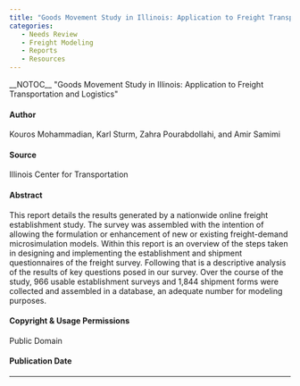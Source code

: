 ```yaml
---
title: "Goods Movement Study in Illinois: Application to Freight Transportation and Logistics"
categories:
   - Needs Review
   - Freight Modeling
   - Reports
   - Resources
---
```


\_\_NOTOC\_\_
"Goods Movement Study in Illinois: Application to Freight Transportation and Logistics"

#### Author

Kouros Mohammadian, Karl Sturm, Zahra Pourabdollahi, and Amir Samimi

#### Source

Illinois Center for Transportation

#### Abstract

This report details the results generated by a nationwide online freight establishment study.
The survey was assembled with the intention of allowing the formulation or enhancement of new or existing
freight-demand microsimulation models. Within this report is an overview of the steps taken in designing and
implementing the establishment and shipment questionnaires of the freight survey. Following that is a
descriptive analysis of the results of key questions posed in our survey. Over the course of the study, 966 usable
establishment surveys and 1,844 shipment forms were collected and assembled in a database, an adequate
number for modeling purposes.

#### Copyright & Usage Permissions

Public Domain

#### Publication Date

------------------------------------------------------------------------

<comments />

